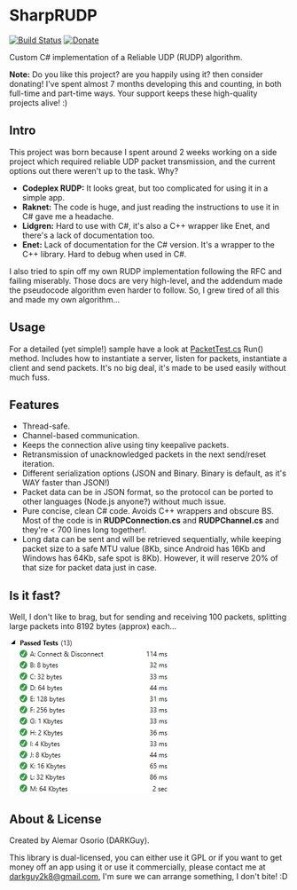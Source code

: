 # SharpRUDP

[![Build Status](https://travis-ci.org/darkguy2008/SharpRUDP.svg?branch=master)](https://travis-ci.org/darkguy2008/SharpRUDP) [![Donate](https://img.shields.io/badge/Donate-PayPal-green.svg)](https://www.paypal.com/cgi-bin/webscr?cmd=_s-xclick&hosted_button_id=ZBPVPGSVB3D86)

Custom C# implementation of a Reliable UDP (RUDP) algorithm.

**Note:** Do you like this project? are you happily using it? then consider donating! I've spent almost 7 months developing this and counting, in both full-time and part-time ways. Your support keeps these high-quality projects alive! :)

## Intro

This project was born because I spent around 2 weeks working on a side project which required reliable UDP packet transmission, and the current options out there weren't up to the task. Why?

- **Codeplex RUDP:** It looks great, but too complicated for using it in a simple app.
- **Raknet:** The code is huge, and just reading the instructions to use it in C# gave me a headache.
- **Lidgren:** Hard to use with C#, it's also a C++ wrapper like Enet, and there's a lack of documentation too.
- **Enet:** Lack of documentation for the C# version. It's a wrapper to the C++ library. Hard to debug when used in C#.

I also tried to spin off my own RUDP implementation following the RFC and failing miserably. Those docs are very high-level, and the addendum made the pseudocode algorithm even harder to follow. So, I grew tired of all this and made my own algorithm...

## Usage

For a detailed (yet simple!) sample have a look at [PacketTest.cs](SharpRUDP/SharpRUDP.Test/Tests/PacketTest.cs) Run() method. Includes how to instantiate a server, listen for packets, instantiate a client and send packets. It's no big deal, it's made to be used easily without much fuss.

## Features

- Thread-safe.
- Channel-based communication.
- Keeps the connection alive using tiny keepalive packets.
- Retransmission of unacknowledged packets in the next send/reset iteration.
- Different serialization options (JSON and Binary. Binary is default, as it's WAY faster than JSON!)
- Packet data can be in JSON format, so the protocol can be ported to other languages (Node.js anyone?) without much issue.
- Pure concise, clean C# code. Avoids C++ wrappers and obscure BS. Most of the code is in **RUDPConnection.cs** and **RUDPChannel.cs** and they're < 700 lines long together!.
- Long data can be sent and will be retrieved sequentially, while keeping packet size to a safe MTU value (8Kb, since Android has 16Kb and Windows has 64Kb, safe spot is 8Kb). However, it will reserve 20% of that size for packet data just in case.

## Is it fast?

Well, I don't like to brag, but for sending and receiving 100 packets, splitting large packets into 8192 bytes (approx) each...

![Test Run times](testrun.PNG)

## About & License

Created by Alemar Osorio (DARKGuy).

This library is dual-licensed, you can either use it GPL or if you want to get money off an app using it or use it commercially, please contact me at darkguy2k8@gmail.com, I'm sure we can arrange something, I don't bite! :D
